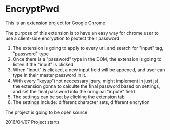 # EncryptPwd

This is an extension project for Google Chrome

The purpose of this extension is to have an easy way for chrome user to use a client-side encryption to protect their password

1. The extension is going to apply to every url, and search for "input" tag, "password" type
2. Once there is a "password" type in the DOM, the extension is going to listen if the "input" is clicked
3. When "input" is clicked, a new input field will be appened, and user can type in their master password in it.
4. With every "keyup"(not neccessary jqury, might implement in just js), the extension gonna to calculte the final password based on settings, and set the final password into the oringinal "inpute" field
5. The settings can be set by clicking the extension tab
6. The settings include: different character sets, different encrytion

The project is going to be open source

2016/04/07 Project starts
